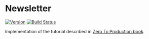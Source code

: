 # Newsletter

[![Version](https://img.shields.io/badge/rustc-1.46+-ab6000.svg)](https://blog.rust-lang.org/2020/03/12/Rust-1.46.html)
[![Build Status](https://travis-ci.com/angelocatalani/newsletter.svg?branch=master)](https://travis-ci.com/angelocatalani/newsletter)

Implementation of the tutorial described in [Zero To Production book](https://www.zero2prod.com/index.html?country=Italy&discount_code=VAT20).

